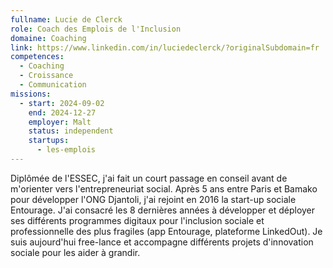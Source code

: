 ```yaml
---
fullname: Lucie de Clerck
role: Coach des Emplois de l'Inclusion
domaine: Coaching
link: https://www.linkedin.com/in/luciedeclerck/?originalSubdomain=fr
competences:
  - Coaching
  - Croissance
  - Communication
missions:
  - start: 2024-09-02
    end: 2024-12-27
    employer: Malt
    status: independent
    startups:
      - les-emplois
---
```

Diplômée de l'ESSEC, j'ai fait un court passage en conseil avant de m'orienter vers l'entrepreneuriat social. Après 5 ans entre Paris et Bamako pour développer l'ONG Djantoli, j'ai rejoint en 2016 la start-up sociale Entourage. J'ai consacré les 8 dernières années à développer et déployer ses différents programmes digitaux pour l'inclusion sociale et professionnelle des plus fragiles (app Entourage, plateforme LinkedOut). Je suis aujourd'hui free-lance et accompagne différents projets d'innovation sociale pour les aider à grandir.